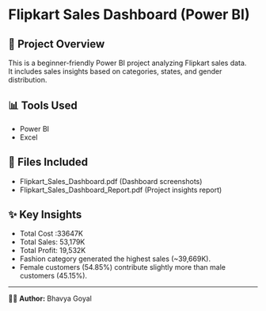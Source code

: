 # Flipkart Sales Dashboard (Power BI)

## 📌 Project Overview
This is a beginner-friendly Power BI project analyzing Flipkart sales data.  
It includes sales insights based on categories, states, and gender distribution.

## 📊 Tools Used
- Power BI  
- Excel  

## 📑 Files Included
- Flipkart_Sales_Dashboard.pdf (Dashboard screenshots)
- Flipkart_Sales_Dashboard_Report.pdf (Project insights report)

## ✨ Key Insights
- Total Cost :33647K
- Total Sales: 53,179K  
- Total Profit: 19,532K  
- Fashion category generated the highest sales (~39,669K).  
- Female customers (54.85%) contribute slightly more than male customers (45.15%).  

---
👩‍💻 **Author:** Bhavya Goyal
